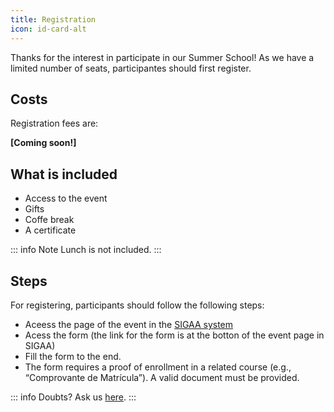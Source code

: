 ```yaml
---
title: Registration
icon: id-card-alt
---
```



Thanks for the interest in participate in our Summer School! As we have a limited number of seats, participantes should first register.

## <i class="fas fa-wallet"></i> Costs

Registration fees are:

**[Coming soon!]**

## <i class="fas fa-plus"></i> What is included
- Access to the event
- Gifts
- Coffe break
- A certificate

::: info Note
Lunch is not included.
:::


## <i class="fas fa-list-ul"></i> Steps
For registering, participants should follow the following steps:

- Aceess the page of the event in the [SIGAA system](https://sigaa.unb.br/sigaa/)
- Acess the form (the link for the form is at the botton of the event page in SIGAA)
- Fill the form to the end.
- The form requires a proof of enrollment in a related course (e.g., “Comprovante de Matrícula”). A valid document must be provided.

::: info Doubts?
Ask us [here](mailto:robotic.missions@gmail.com).
:::






